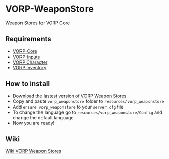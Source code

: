 # VORP-WeaponStore
Weapon Stores for VORP Core

## Requirements
- [VORP-Core](https://github.com/VORPCORE/VORP-Core/releases)
- [VORP-Inputs](https://github.com/VORPCORE/VORP-Inputs/releases)
- [VORP Character](https://github.com/VORPCORE/VORP-Character/releases)
- [VORP Inventory](https://github.com/VORPCORE/VORP-Inventory/releases)

## How to install
* [Download the lastest version of VORP Weapon Stores](https://github.com/VORPCORE/VORP-WeaponStore/releases)
* Copy and paste ```vorp_weaponstore``` folder to ```resources/vorp_weaponstore```
* Add ```ensure vorp_weaponstore``` to your ```server.cfg``` file
* To change the language go to ```resources/vorp_weaponstore/Config``` and change the default language
* Now you are ready!

## Wiki
[Wiki VORP Weapon Stores](http://docs.vorpcore.com:3000/vorp-weaponstore)
